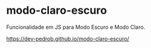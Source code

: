 # modo-claro-escuro
Funcionalidade em JS para Modo Escuro e Modo Claro.

https://dev-pedrob.github.io/modo-claro-escuro/
